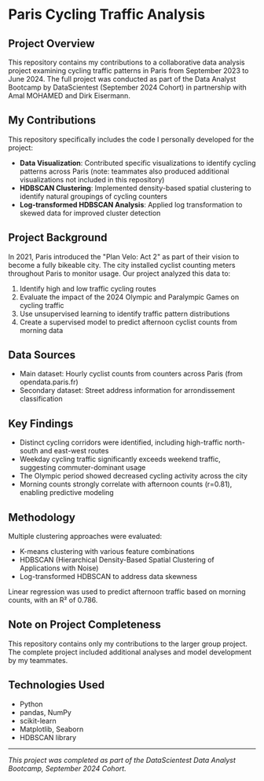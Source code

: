 # Paris Cycling Traffic Analysis

## Project Overview
This repository contains my contributions to a collaborative data analysis project examining cycling traffic patterns in Paris from September 2023 to June 2024. The full project was conducted as part of the Data Analyst Bootcamp by DataScientest (September 2024 Cohort) in partnership with Amal MOHAMED and Dirk Eisermann.

## My Contributions
This repository specifically includes the code I personally developed for the project:

- **Data Visualization**: Contributed specific visualizations to identify cycling patterns across Paris (note: teammates also produced additional visualizations not included in this repository)
- **HDBSCAN Clustering**: Implemented density-based spatial clustering to identify natural groupings of cycling counters
- **Log-transformed HDBSCAN Analysis**: Applied log transformation to skewed data for improved cluster detection

## Project Background
In 2021, Paris introduced the "Plan Velo: Act 2" as part of their vision to become a fully bikeable city. The city installed cyclist counting meters throughout Paris to monitor usage. Our project analyzed this data to:

1. Identify high and low traffic cycling routes
2. Evaluate the impact of the 2024 Olympic and Paralympic Games on cycling traffic
3. Use unsupervised learning to identify traffic pattern distributions
4. Create a supervised model to predict afternoon cyclist counts from morning data

## Data Sources
- Main dataset: Hourly cyclist counts from counters across Paris (from opendata.paris.fr)
- Secondary dataset: Street address information for arrondissement classification

## Key Findings
- Distinct cycling corridors were identified, including high-traffic north-south and east-west routes
- Weekday cycling traffic significantly exceeds weekend traffic, suggesting commuter-dominant usage
- The Olympic period showed decreased cycling activity across the city
- Morning counts strongly correlate with afternoon counts (r=0.81), enabling predictive modeling

## Methodology
Multiple clustering approaches were evaluated:
- K-means clustering with various feature combinations
- HDBSCAN (Hierarchical Density-Based Spatial Clustering of Applications with Noise)
- Log-transformed HDBSCAN to address data skewness

Linear regression was used to predict afternoon traffic based on morning counts, with an R² of 0.786.

## Note on Project Completeness
This repository contains only my contributions to the larger group project. The complete project included additional analyses and model development by my teammates.

## Technologies Used
- Python
- pandas, NumPy
- scikit-learn
- Matplotlib, Seaborn
- HDBSCAN library

---

*This project was completed as part of the DataScientest Data Analyst Bootcamp, September 2024 Cohort.*
